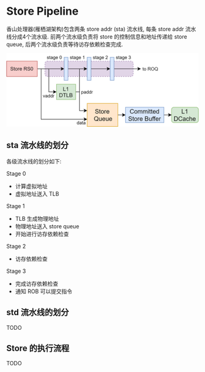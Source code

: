 # Store Pipeline

香山处理器(雁栖湖架构)包含两条 store addr (sta) 流水线, 每条 store addr 流水线分成4个流水级. 前两个流水级负责将 store 的控制信息和地址传递给 store queue, 后两个流水级负责等待访存依赖检查完成.

![storepipe](../../figs/memblock/store-pipeline.png)  

## sta 流水线的划分

各级流水线的划分如下:

Stage 0
* 计算虚拟地址
* 虚拟地址送入 TLB

Stage 1
* TLB 生成物理地址
* 物理地址送入 store queue
* 开始进行访存依赖检查 

Stage 2
* 访存依赖检查

Stage 3
* 完成访存依赖检查 
* 通知 ROB 可以提交指令

## std 流水线的划分

TODO

## Store 的执行流程

TODO

